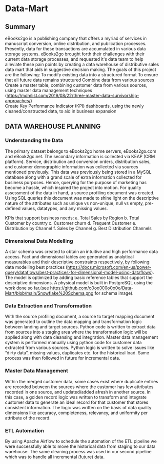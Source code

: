 # Data-Mart

## Summary

eBooks2go is a publishing company that offers a myriad of services in manuscript conversion, online distribution, and publication processes. Presently, data for these transactions are accumulated in various data storage systems. eBooks2go brought forth their challenges with their current data storage processes, and requested it's data team to help alleviate these pain points by creating a data warehouse of distributive sales data mart that aids in suggestive decision making. The goals of this project are the following:
To modify existing data into a structured format
To ensure that all future data remains structured
Combine data from various sources
Create a master table, combining customer data from various sources, using master data management techniques (https://mdmlist.com/2019/08/22/three-master-data-survivorship-approaches/ ​​)  
Create Key Performance Indicator (KPI) dashboards, using the newly cleaned/constructed data, to aid in business expansion
 
## DATA WAREHOUSE PLANNING

### Understanding the Data

The primary dataset belongs to eBooks2go home servers, eBooks2go.com and eBook2go.net. The secondary information is collected via KEAP (CRM platform). Service, distribution and conversion orders, distribution sales, and customer demographic information was collected via sources mentioned previously. This data was previously being stored in a MySQL database along with a grand scale of extra information collected for business purposes. Hence, querying for the purpose of marketing has become a hassle, which inspired the project into motion. For quality assessment of the data in hand, a source profiling document was created. Using SQL queries this document was made to shine light on the descriptive nature of the attributes such as unique vs non-unique, null vs empty, pre-defined values, datatypes, and any missing values. 

KPIs that support business needs:
a.   Total Sales by Region
b.   Total Customer by country
c.    Customer churn
d.   Frequent Customer
e.   Distribution by Channel
f.     Sales by Channel
g.   Best Distribution Channels

### Dimensional Data Modelling
A star schema was created to obtain an intuitive and high performance data access. Fact and dimensional tables are generated as analytical measurables and their descriptive constraints respectively, by following data modelling best practices (https://docs.microsoft.com/en-us/power-query/dataflows/best-practices-for-dimensional-model-using-dataflows). The model is optimized by adding basic reference tables that support the descriptive dimensions.  A physical model is built in PostgreSQL using the work done so far.(see https://github.com/o0oo000o0o0o/Data-Mart/blob/main/Snowflake%20Schema.png for schema image). 

### Data Extraction and Transformation
 
With the source profiling document, a source to target mapping document was generated to outline the data mapping and transformation logic between landing and target sources. Python code is written to extract data from sources into a staging area where the transformation logic will be applied along with data cleansing and integration. Master data management system is performed manually using python code for customer data extracted from various sources. Python logic is written to solve issues like “dirty data”, missing values, duplicates etc. for the historical load. Same process was then followed in future for incremental data. 

### Master Data Management

Within the merged customer data, some cases exist where duplicate entries are recorded between the sources where the customer has few attributes recorded in one source, and updated/added afresh in another source. In this case, a golden record logic was written to transform and integrate customer data to generate an ideal record for that customer that stores consistent information. The logic was written on the basis of data quality dimensions like accuracy, completeness, relevancy, and uniformity per attribute of the record. 


### ETL Automation
By using Apache Airflow to schedule the automation of the ETL pipeline we were successfully able to move the historical data from staging to our data warehouse. The same cleaning process was used in our second pipeline which was to handle all incremental (future) data. 
